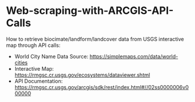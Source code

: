 # Web-scraping-with-ARCGIS-API-Calls
How to retrieve biocimate/landform/landcover data from USGS interactive map through API calls:
- World City Name Data Source: https://simplemaps.com/data/world-cities
- Interactive Map: https://rmgsc.cr.usgs.gov/ecosystems/dataviewer.shtml
- API Documentation: https://rmgsc.cr.usgs.gov/arcgis/sdk/rest/index.html#//02ss0000006v000000
